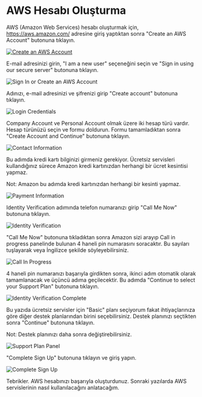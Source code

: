 # AWS Hesabı Oluşturma #

AWS (Amazon Web Services) hesabı oluşturmak için, https://aws.amazon.com/ adresine giriş yaptıktan sonra "Create an AWS Account" butonuna tıklayın.

[![Create an AWS Account](https://raw.githubusercontent.com/dogukandemir/blog-posts/master/tr/aws-hesabi-olusturma/images/create-an-aws-account-button.png)](https://portal.aws.amazon.com/gp/aws/developer/registration/index.html?nc2=h_ct)



E-mail adresinizi girin, "I am a new user" seçeneğini seçin ve "Sign in using our secure server" butonuna tıklayın.

![Sign In or Create an AWS Account](https://raw.githubusercontent.com/dogukandemir/blog-posts/master/tr/aws-hesabi-olusturma/images/sign-in-or-create-an-aws-account-panel.png)



Adınızı, e-mail adresinizi ve şifrenizi girip "Create account" butonuna tıklayın.

![Login Credentials](https://raw.githubusercontent.com/dogukandemir/blog-posts/master/tr/aws-hesabi-olusturma/images/login-credentials-panel.png)



Company Account ve Personal Account olmak üzere iki hesap türü vardır. Hesap türünüzü seçin ve formu doldurun. Formu tamamladıktan sonra "Create Account and Continue" butonuna tıklayın.

![Contact Information](https://raw.githubusercontent.com/dogukandemir/blog-posts/master/tr/aws-hesabi-olusturma/images/contact-information-panel.png)



Bu adımda kredi kartı bilginizi girmeniz gerekiyor. Ücretsiz servisleri kullandığınız sürece Amazon kredi kartınızdan herhangi bir ücret kesintisi yapmaz.

Not: Amazon bu adımda kredi kartınızdan herhangi bir kesinti yapmaz.

![Payment Information](https://raw.githubusercontent.com/dogukandemir/blog-posts/master/tr/aws-hesabi-olusturma/images/payment-information-panel.png)



Identity Verification adımında telefon numaranızı girip "Call Me Now" butonuna tıklayın.

![Identity Verification](https://raw.githubusercontent.com/dogukandemir/blog-posts/master/tr/aws-hesabi-olusturma/images/identity-verification-panel.png)



"Call Me Now" butonuna tıkladıktan sonra Amazon sizi arayıp Call in progress panelinde bulunan 4 haneli pin numarasını soracaktır. Bu sayıları tuşlayarak veya İngilizce şekilde söyleyebilirsiniz.

![Call In Progress](https://raw.githubusercontent.com/dogukandemir/blog-posts/master/tr/aws-hesabi-olusturma/images/call-in-progress.png)



4 haneli pin numaranızı başarıyla girdikten sonra, ikinci adım otomatik olarak tamamlanacak ve üçüncü adıma geçilecektir. Bu adımda "Continue to select your Support Plan" butonuna tıklayın.

![Identity Verification Complete](https://raw.githubusercontent.com/dogukandemir/blog-posts/master/tr/aws-hesabi-olusturma/images/identity-verification-complete.png)



Bu yazıda ücretsiz servisler için "Basic" planı seçiyorum fakat ihtiyaçlarınıza göre diğer destek planlarından birini seçebilirsiniz. Destek planınızı seçtikten sonra "Continue" butonuna tıklayın.

Not: Destek planınızı daha sonra değiştirebilirsiniz.

![Support Plan Panel](https://raw.githubusercontent.com/dogukandemir/blog-posts/master/tr/aws-hesabi-olusturma/images/support-plan-panel.png)



"Complete Sign Up" butonuna tıklayın ve giriş yapın.

![Complete Sign Up](https://raw.githubusercontent.com/dogukandemir/blog-posts/master/tr/aws-hesabi-olusturma/images/complete-sign-up-button.png)



Tebrikler. AWS hesabınızı başarıyla oluşturdunuz. Sonraki yazılarda AWS servislerinin nasıl kullanılacağını anlatacağım.